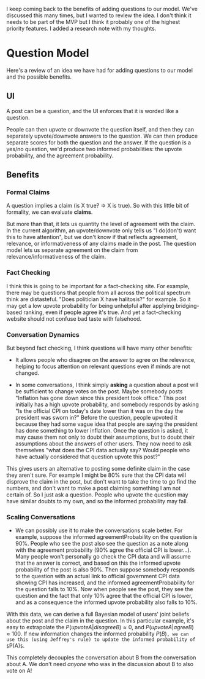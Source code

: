 I keep coming back to the benefits of adding questions to our model. We've discussed this many times, but I wanted to review the idea. I don't think it needs to be part of the MVP but I think it probably one of the highest priority features. I added a research note with my thoughts.


# Question Model

Here's a review of an idea we have had for adding questions to our model and the possible benefits.

## UI

A post can be a question, and the UI enforces that it is worded like a question. 

People can then upvote or downvote the question itself, and then they can separately upvote/downvote answers to the question. We can then produce separate scores for both the question and the answer. If the question is a yes/no question, we'd produce two informed probabilities: the upvote probability, and the agreement probability.

## Benefits

### Formal Claims

A question implies a claim (is X true? => X is true). So with this little bit of formality, we can evaluate **claims**. 

But more than that, it lets us quantity the level of agreement with the claim. In the current algorithm, an upvote/downvote only tells us "I do(don't) want this to have attention", but we don't know if that reflects agreement, relevance, or informativeness of any claims made in the post. The question model lets us separate agreement on the claim from relevance/informativeness of the claim.

### Fact Checking

I think this is going to be important for a fact-checking site. For example, there may be questions that people from all across the political spectrum think are distasteful. "Does politician X have halitosis?" for example. So it may get a low upvote probability for being unhelpful after applying bridging-based ranking, even if people agree it's true. And yet a fact-checking website should not confuse bad taste with falsehood.

### Conversation Dynamics

But beyond fact checking, I think questions will have many other benefits:

- It allows people who disagree on the answer to agree on the relevance, helping to focus attention on relevant questions even if minds are not changed.

- In some conversations, I think simply **asking** a question about a post will be sufficient to change votes on the post. Maybe somebody posts "Inflation has gone down since this president took office." This post initially has a high upvote probability, and somebody responds by asking "Is the official CPI on today's date lower than it was on the day the president was sworn in?" Before the question, people upvoted it because they had some vague idea that people are saying the president has done something to lower inflation. Once the question is asked, it may cause them not only to doubt their assumptions, but to doubt their assumptions about the answers of other users. They now need to ask themselves "what does the CPI data actually say? Would people who have actually considered that question upvote this post?"

This gives users an alternative to posting some definite claim in the case they aren't sure. For example I might be 80% sure that the CPI data will disprove the claim in the post, but don't want to take the time to go find the numbers, and don't want to make a post claiming something I am not certain of. So I just ask a question. People who upvote the question may have similar doubts to my own, and so the informed probability may fall.

### Scaling Conversations

- We can possibly use it to make the conversations scale better. For example, suppose the informed agreementProbability on the question is 90%. People who see the post also see the question as a note along with the agreement probability (90% agree the official CPI is lower...). Many people won't personally go check the CPI data and will assume that the answer is correct, and based on this the informed upvote probability of the post is also 90%. Then suppose somebody responds to the question with an actual link to official government CPI data showing CPI has increased, and the informed agreementProbability for the question falls to 10%. Now when people see the post, they see the question and the fact that only 10% agree that the official CPI is lower, and as a consequence the informed upvote probability also falls to 10%.

With this data, we can derive a full Bayesian model of users' joint beliefs about the post and the claim in the question. In this particular example, it's easy to extrapolate the $`P(upvote A|disagree B) ≈ 0%`$, and $`P(upvote A|agree B) ≈ 100%`$. If new information changes the informed probability $`P(B)`$`, we can use this (using Jeffrey's rule) to update the informed probability of $`P(A)`$`. 

This completely decouples the conversation about B from the conversation about A. We don't need *anyone* who was in the discussion about B to also vote on A!